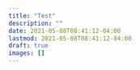 ```yaml
---
title: "Test"
description: ""
date: 2021-05-08T08:41:12-04:00
lastmod: 2021-05-08T08:41:12-04:00
draft: true
images: []
---
```

